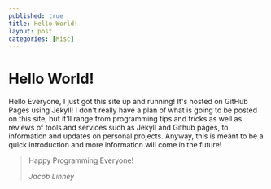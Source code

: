 ```yaml
---
published: true
title: Hello World!
layout: post
categories: [Misc]
---
```

# Hello World!
Hello Everyone, I just got this site up and running! It's hosted on GitHub Pages using Jekyll! I don't really have a plan of what is going to be posted on this site, but it'll range from programming tips and tricks as well as reviews of tools and services such as Jekyll and Github pages, to information and updates on personal projects. Anyway, this is meant to be a quick introduction and more information will come in the future! 

> Happy Programming Everyone!
>
> <cite>Jacob Linney</cite>